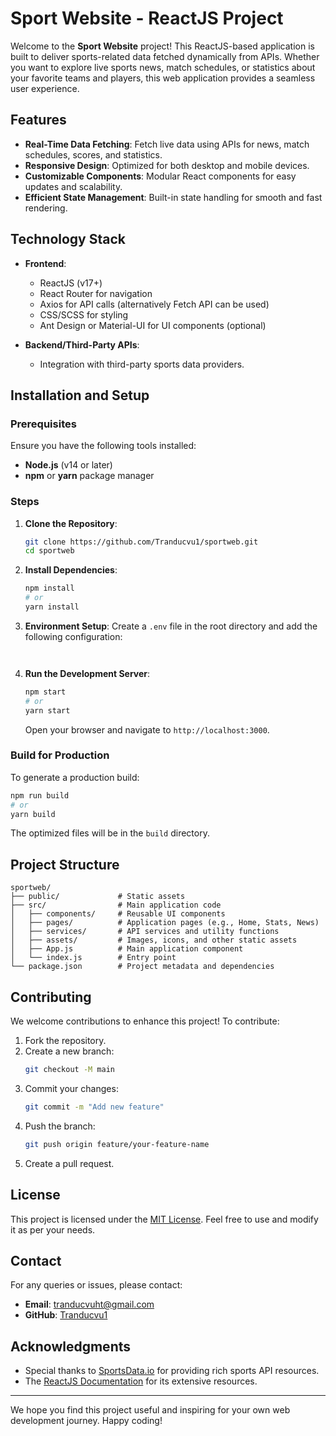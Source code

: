 # Sport Website - ReactJS Project

Welcome to the **Sport Website** project! This ReactJS-based application is built to deliver sports-related data fetched dynamically from APIs. Whether you want to explore live sports news, match schedules, or statistics about your favorite teams and players, this web application provides a seamless user experience.

## Features

- **Real-Time Data Fetching**: Fetch live data using APIs for news, match schedules, scores, and statistics.
- **Responsive Design**: Optimized for both desktop and mobile devices.
- **Customizable Components**: Modular React components for easy updates and scalability.
- **Efficient State Management**: Built-in state handling for smooth and fast rendering.

## Technology Stack

- **Frontend**:
  - ReactJS (v17+)
  - React Router for navigation
  - Axios for API calls (alternatively Fetch API can be used)
  - CSS/SCSS for styling
  - Ant Design or Material-UI for UI components (optional)

- **Backend/Third-Party APIs**:
  - Integration with third-party sports data providers.

## Installation and Setup

### Prerequisites

Ensure you have the following tools installed:

- **Node.js** (v14 or later)
- **npm** or **yarn** package manager

### Steps

1. **Clone the Repository**:
    ```bash
    git clone https://github.com/Tranducvu1/sportweb.git
    cd sportweb
    ```

2. **Install Dependencies**:
    ```bash
    npm install
    # or
    yarn install
    ```

3. **Environment Setup**:
    Create a `.env` file in the root directory and add the following configuration:
    ```env


4. **Run the Development Server**:
    ```bash
    npm start
    # or
    yarn start
    ```

   Open your browser and navigate to `http://localhost:3000`.

### Build for Production

To generate a production build:
```bash
npm run build
# or
yarn build
```

The optimized files will be in the `build` directory.

## Project Structure

```plaintext
sportweb/
├── public/             # Static assets
├── src/                # Main application code
│   ├── components/     # Reusable UI components
│   ├── pages/          # Application pages (e.g., Home, Stats, News)
│   ├── services/       # API services and utility functions
│   ├── assets/         # Images, icons, and other static assets
│   ├── App.js          # Main application component
│   └── index.js        # Entry point
└── package.json        # Project metadata and dependencies
```

## Contributing

We welcome contributions to enhance this project! To contribute:

1. Fork the repository.
2. Create a new branch:
    ```bash
    git checkout -M main
    ```
3. Commit your changes:
    ```bash
    git commit -m "Add new feature"
    ```
4. Push the branch:
    ```bash
    git push origin feature/your-feature-name
    ```
5. Create a pull request.

## License

This project is licensed under the [MIT License](LICENSE). Feel free to use and modify it as per your needs.

## Contact

For any queries or issues, please contact:

- **Email**: tranducvuht@gmail.com
- **GitHub**: [Tranducvu1](https://github.com/Tranducvu1)

## Acknowledgments

- Special thanks to [SportsData.io](https://sportsdata.io) for providing rich sports API resources.
- The [ReactJS Documentation](https://reactjs.org/docs/getting-started.html) for its extensive resources.

---

We hope you find this project useful and inspiring for your own web development journey. Happy coding!
